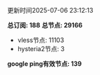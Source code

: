 更新时间2025-07-06 23:12:13

**总订阅: 188**
**总节点: 29166**
- vless节点: 11103
- hysteria2节点: 3

**google ping有效节点: 139**
